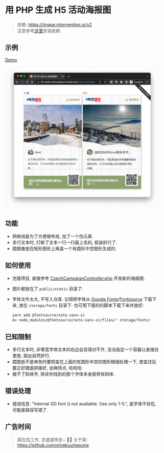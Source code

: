 # 用 PHP 生成 H5 活动海报图

> 依赖: https://image.intervention.io/v2 \
> 注意参考[这里](https://image.intervention.io/v2/introduction/installation)安装依赖.

## 示例

[Demo](https://h5-poster-php.projects.linwise.com/czech-campaign)

![截图](screenshot.png)

## 功能

- 网格线是为了方便做布局, 加了一个伪元素.
- 多行文本时, 打断了文本一行一行画上去的, 假装折行了.
- 圆图像是在矩形图形上再盖一个有圆形中空图形生成的.

## 如何使用

- 克隆项目, 直接参考 [CzechCampaignController.php](app/Http/Controllers/CzechCampaignController.php) 开发新的海报图.
- 图片都放在了 `public/static` 目录了.
- 字体文件太大, 不写入仓库. 记得把字体从 [Google Fonts](https://fonts.google.com/noto/specimen/Noto+Sans+SC?query=Noto+Sans)/[Fontsource](https://fontsource.org/fonts/noto-sans-sc) 下载下来, 放在 `storage/fonts` 目录下. 也可用下面的的脚本下载下来并放好:

    ```sh
    yarn add @fontsource/noto-sans-sc
    mv node_modules/@fontsource/noto-sans-sc/files/* storage/fonts/
    ```

## 已知限制

- 多行文本时, 非等宽字体文本的右边会显得对不齐, 没法指定一个容器让直接往里放, 超出自然折行.
- 圆图低不是单色时要把盖在上面的有圆形中空的图形精细处理一下, 使盖住后要正好跟底拼接好, 会麻烦点, 哈哈哈.
- 做不了斜体字, 除非你找到的那个字体本身就带有斜体.

## 错误处理

- 错误信息: "Internal GD font () not available. Use only 1-5.", 是字体不存在, 可能是路径写错了.

## 广告时间

> 窝在找工作, 求速速带走~ 🙋‍♂️ 关于窝: https://github.com/shrekuu/resume
